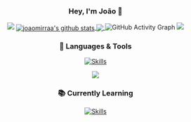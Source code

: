 <div align="center">

### Hey, I'm João 👋  

<img src="https://capsule-render.vercel.app/api?type=cylinder&color=0:74b5fa,50:4493f8,100:beaafc&height=5&width=100&section=divider&animation=blinking"/>
  
<a href="https://github.com/joaomirraa/github-readme-stats">
  <img align="center" src="https://github-readme-stats.vercel.app/api?username=joaomirraa&show_icons=true&include_all_commits=true&theme=tokyonight&hide_border=true&rank_icon=github" alt="joaomirraa's github stats" />
</a> 
<a href="https://github.com/joaomirraa/github-readme-stats">
  <img align="center" src="https://github-readme-stats.vercel.app/api/top-langs/?username=joaomirraa&layout=compact&theme=tokyonight&hide_border=true&langs_count=10" />
</a>
  
<img src="https://github-readme-activity-graph.vercel.app/graph?username=joaomirraa&bg_color=0D1117&color=00FF00&line=4493f8&point=00FF00&area=true&hide_border=true&title_color=00FF00" alt="GitHub Activity Graph"/>
  
<img src="https://capsule-render.vercel.app/api?type=cylinder&color=0:74b5fa,50:4493f8,100:beaafc&height=5&width=100&section=divider&animation=blinking"/>

### 🧰 Languages & Tools

[![Skills](https://skillicons.dev/icons?i=haskell,c,cs,cpp,java,python,powershell,git,github,clion,pycharm,idea,visualstudio,vscode,cmake,html,react,&perline=14)](https://skillicons.dev)

<img src="https://capsule-render.vercel.app/api?type=cylinder&color=0:74b5fa,50:4493f8,100:beaafc&height=5&width=100&section=divider&animation=blinking"/>

### 📚 Currently Learning

[![Skills](https://skillicons.dev/icons?i=python,sql,html,css,js,&perline=10)](https://skillicons.dev)

</div>
